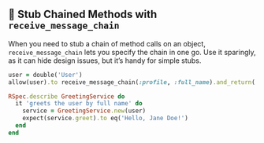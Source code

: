 ## 🔗 Stub Chained Methods with `receive_message_chain`

When you need to stub a chain of method calls on an object, `receive_message_chain` lets you specify the chain in one go. Use it sparingly, as it can hide design issues, but it’s handy for simple stubs.

```ruby
user = double('User')
allow(user).to receive_message_chain(:profile, :full_name).and_return('Jane Doe')

RSpec.describe GreetingService do
  it 'greets the user by full name' do
    service = GreetingService.new(user)
    expect(service.greet).to eq('Hello, Jane Doe!')
  end
end
```